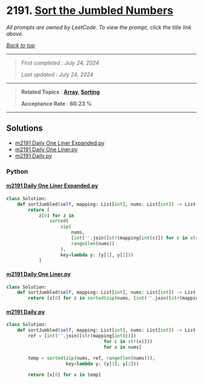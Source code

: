 # 2191. [Sort the Jumbled Numbers](<https://leetcode.com/problems/sort-the-jumbled-numbers>)

*All prompts are owned by LeetCode. To view the prompt, click the title link above.*

*[Back to top](<../README.md>)*

------

> *First completed : July 24, 2024*
>
> *Last updated : July 24, 2024*

------

> **Related Topics** : **[Array](<by_topic/Array.md>), [Sorting](<by_topic/Sorting.md>)**
>
> **Acceptance Rate** : **60.23 %**

------

## Solutions

- [m2191 Daily One Liner Expanded.py](<../my-submissions/m2191 Daily One Liner Expanded.py>)
- [m2191 Daily One Liner.py](<../my-submissions/m2191 Daily One Liner.py>)
- [m2191 Daily.py](<../my-submissions/m2191 Daily.py>)
### Python
#### [m2191 Daily One Liner Expanded.py](<../my-submissions/m2191 Daily One Liner Expanded.py>)
```Python
class Solution:
    def sortJumbled(self, mapping: List[int], nums: List[int]) -> List[int]:
        return [
            z[0] for z in 
                sorted(
                    zip(
                        nums,
                        [int(''.join([str(mapping[int(c)]) for c in str(x)])) for x in nums],
                        range(len(nums))
                    ),
                    key=lambda y: (y[1], y[2]))
            ]
```

#### [m2191 Daily One Liner.py](<../my-submissions/m2191 Daily One Liner.py>)
```Python
class Solution:
    def sortJumbled(self, mapping: List[int], nums: List[int]) -> List[int]:
        return [z[0] for z in sorted(zip(nums, [int(''.join([str(mapping[int(c)]) for c in str(x)])) for x in nums], range(len(nums))), key=lambda y: (y[1], y[2]))]
```

#### [m2191 Daily.py](<../my-submissions/m2191 Daily.py>)
```Python
class Solution:
    def sortJumbled(self, mapping: List[int], nums: List[int]) -> List[int]:
        ref = [int(''.join([str(mapping[int(c)]) 
                                    for c in str(x)])) 
                                    for x in nums]

        temp = sorted(zip(nums, ref, range(len(nums))), 
                      key=lambda y: (y[1], y[2]))

        return [x[0] for x in temp]
```

